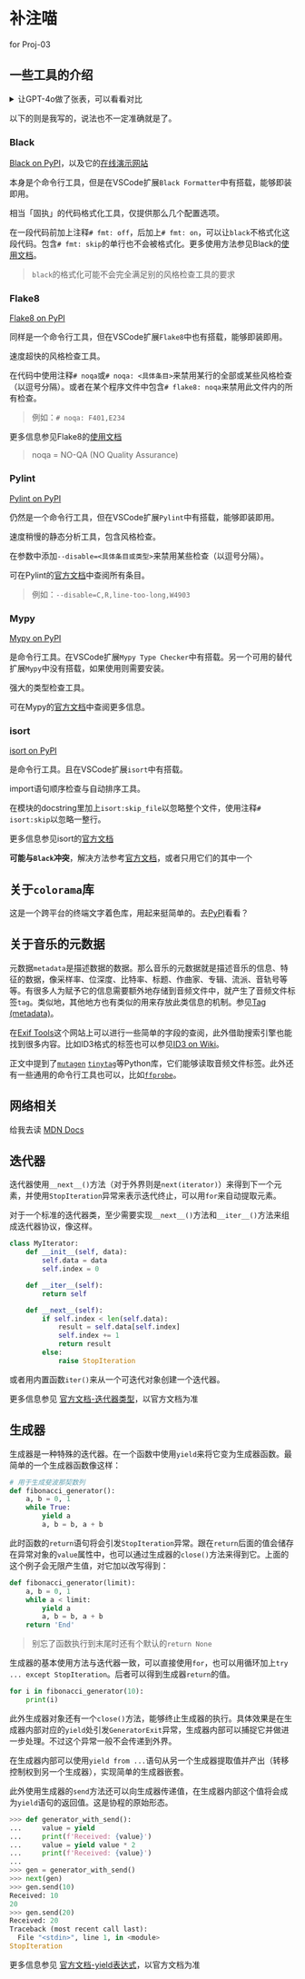 # 补注喵

for Proj-03

## 一些工具的介绍

<details><summary>让GPT-4o做了张表，可以看看对比</summary>

| 特性             | Pylance                               | Pylint                               | Mypy                             | Flake8                                   |
| ---------------- | ------------------------------------- | ------------------------------------ | -------------------------------- | ---------------------------------------- |
| 主要功能         | 提供智能代码补全、类型检查和错误检测  | 静态代码分析，检测代码中的潜在问题   | 类型检查，确保代码符合类型提示   | 静态代码分析，检测代码中的样式和潜在问题 |
| 集成开发环境     | VSCode                               | 独立工具，但与各种IDE兼容            | 独立工具，但与各种IDE兼容        | 独立工具，但与各种IDE兼容                |
| 类型检查         | 是                                    | 部分支持（主要通过推断类型）         | 是                               | 否                                       |
| 代码样式检查     | 否                                    | 是                                   | 否                               | 是                                       |
| 配置难易度       | 简单（主要通过 VSCode 设置）         | 中等（通过配置文件进行详细配置）     | 简单（通过配置文件进行详细配置） | 简单（通过配置文件进行详细配置）         |
| 错误报告详细程度 | 高                                    | 高                                   | 中等                             | 中等                                     |
| 性能             | 高（由于其基于静态分析和类型推断）    | 中等（进行详细的静态分析，可能较慢） | 高（主要进行类型检查，性能较好） | 高（主要进行样式检查，性能较好）         |
| 主要用途         | 提高开发效率，减少错误                | 提高代码质量，减少潜在问题           | 确保类型正确性，减少类型相关错误 | 提高代码质量，确保符合编码规范           |
| 扩展性           | 通过插件扩展功能                      | 通过插件和自定义规则扩展功能         | 主要功能集中在类型检查           | 通过插件和自定义规则扩展功能             |
| 社区支持         | 强（由于与 VSCode 集成，社区用户多） | 强（长期以来受到广泛使用）           | 强（逐渐普及，社区支持逐渐增加） | 强（广泛使用，社区支持多）               |

</details>

以下的则是我写的，说法也不一定准确就是了。

### Black

[Black on PyPI](https://pypi.org/project/black/)，以及它的[在线演示网站](https://black.vercel.app/)

本身是个命令行工具，但是在VSCode扩展`Black Formatter`中有搭载，能够即装即用。

相当「固执」的代码格式化工具，仅提供那么几个配置选项。

在一段代码前加上注释`# fmt: off`，后加上`# fmt: on`，可以让`black`不格式化这段代码。包含`# fmt: skip`的单行也不会被格式化。更多使用方法参见Black的[使用文档](https://black.readthedocs.io/en/stable/usage_and_configuration/the_basics.html)。

> `black`的格式化可能不会完全满足别的风格检查工具的要求

### Flake8

[Flake8 on PyPI](https://pypi.org/project/flake8/)

同样是一个命令行工具，但在VSCode扩展`Flake8`中也有搭载，能够即装即用。

速度超快的风格检查工具。

在代码中使用注释`# noqa`或`# noqa: <具体条目>`来禁用某行的全部或某些风格检查（以逗号分隔）。或者在某个程序文件中包含`# flake8: noqa`来禁用此文件内的所有检查。

> 例如：`# noqa: F401,E234`

更多信息参见Flake8的[使用文档](https://flake8.pycqa.org/en/latest/index.html)

> noqa = NO-QA (NO Quality Assurance)

### Pylint

[Pylint on PyPI](https://pypi.org/project/pylint/)

仍然是一个命令行工具，但在VSCode扩展`Pylint`中有搭载，能够即装即用。

速度稍慢的静态分析工具，包含风格检查。

在参数中添加`--disable=<具体条目或类型>`来禁用某些检查（以逗号分隔）。

可在Pylint的[官方文档](https://pylint.readthedocs.io/en/stable/user_guide/messages/messages_overview.html)中查阅所有条目。

> 例如：`--disable=C,R,line-too-long,W4903`

### Mypy

[Mypy on PyPI](https://pypi.org/project/mypy/)

是命令行工具。在VSCode扩展`Mypy Type Checker`中有搭载。另一个可用的替代扩展`Mypy`中没有搭载，如果使用则需要安装。

强大的类型检查工具。

可在Mypy的[官方文档](https://mypy.readthedocs.io/en/stable/)中查阅更多信息。

### isort

[isort on PyPI](https://pypi.org/project/isort/)

是命令行工具。且在VSCode扩展`isort`中有搭载。

import语句顺序检查与自动排序工具。

在模块的docstring里加上`isort:skip_file`以忽略整个文件，使用注释`# isort:skip`以忽略一整行。

更多信息参见isort的[官方文档](https://pycqa.github.io/isort/)

**可能与`Black`冲突**，解决方法参考[官方文档](https://pycqa.github.io/isort/docs/configuration/black_compatibility.html)，或者只用它们的其中一个

## 关于`colorama`库

这是一个跨平台的终端文字着色库，用起来挺简单的。去[PyPI](https://pypi.org/project/colorama/)看看？

## 关于音乐的元数据

元数据`metadata`是描述数据的数据。那么音乐的元数据就是描述音乐的信息、特征的数据，像采样率、位深度、比特率、标题、作曲家、专辑、流派、音轨号等等。有很多人为赋予它的信息需要额外地存储到音频文件中，就产生了音频文件标签`tag`。类似地，其他地方也有类似的用来存放此类信息的机制。参见[Tag (metadata)](https://en.wikipedia.org/wiki/Tag_(metadata))。

在[Exif Tools](https://exiftool.org/TagNames/)这个网站上可以进行一些简单的字段的查阅，此外借助搜索引擎也能找到很多内容。比如ID3格式的标签也可以参见[ID3 on Wiki](https://en.wikipedia.org/wiki/ID3)。

正文中提到了[`mutagen`](https://mutagen.readthedocs.io/en/latest/) [`tinytag`](https://github.com/tinytag/tinytag)等Python库，它们能够读取音频文件标签。此外还有一些通用的命令行工具也可以，比如[`ffprobe`](https://ffmpeg.org/ffprobe.html)。

## 网络相关

给我去读 [MDN Docs](https://developer.mozilla.org/zh-CN/)

## 迭代器

迭代器使用`__next__()`方法（对于外界则是`next(iterator)`）来得到下一个元素，并使用`StopIteration`异常来表示迭代终止，可以用`for`来自动提取元素。

对于一个标准的迭代器类，至少需要实现`__next__()`方法和`__iter__()`方法来组成迭代器协议，像这样。

```python
class MyIterator:
    def __init__(self, data):
        self.data = data
        self.index = 0

    def __iter__(self):
        return self

    def __next__(self):
        if self.index < len(self.data):
            result = self.data[self.index]
            self.index += 1
            return result
        else:
            raise StopIteration
```

或者用内置函数`iter()`来从一个可迭代对象创建一个迭代器。

更多信息参见 [官方文档-迭代器类型](https://docs.python.org/zh-cn/3/library/stdtypes.html#typeiter)，以官方文档为准

## 生成器

生成器是一种特殊的迭代器。在一个函数中使用`yield`来将它变为生成器函数。最简单的一个生成器函数像这样：

```python
# 用于生成斐波那契数列
def fibonacci_generator():
    a, b = 0, 1
    while True:
        yield a
        a, b = b, a + b
```

此时函数的`return`语句将会引发`StopIteration`异常。跟在`return`后面的值会储存在异常对象的`value`属性中，也可以通过生成器的`close()`方法来得到它。上面的这个例子会无限产生值，对它加以改写得到：

```python
def fibonacci_generator(limit):
    a, b = 0, 1
    while a < limit:
        yield a
        a, b = b, a + b
    return 'End'
```

> 别忘了函数执行到末尾时还有个默认的`return None`

生成器的基本使用方法与迭代器一致，可以直接使用`for`，也可以用循环加上`try ... except StopIteration`。后者可以得到生成器`return`的值。

```python
for i in fibonacci_generator(10):
    print(i)
```

此外生成器对象还有一个`close()`方法，能够终止生成器的执行。具体效果是在生成器内部对应的`yield`处引发`GeneratorExit`异常，生成器内部可以捕捉它并做进一步处理。不过这个异常一般不会传递到外界。

在生成器内部可以使用`yield from ...`语句从另一个生成器提取值并产出（转移控制权到另一个生成器），实现简单的生成器嵌套。

此外使用生成器的`send`方法还可以向生成器传递值，在生成器内部这个值将会成为`yield`语句的返回值。这是协程的原始形态。

```python
>>> def generator_with_send():
...     value = yield
...     print(f'Received: {value}')
...     value = yield value * 2
...     print(f'Received: {value}')
...
>>> gen = generator_with_send()
>>> next(gen)
>>> gen.send(10)
Received: 10
20
>>> gen.send(20)
Received: 20
Traceback (most recent call last):
  File "<stdin>", line 1, in <module>
StopIteration
```

更多信息参见 [官方文档-yield表达式](https://docs.python.org/zh-cn/3/reference/expressions.html#yield-expressions)，以官方文档为准

<!----
## 抽象基类

这部分真的很让人头疼ww，但也不是必须要学的内容大概？总之先扔个官方文档在这里，感兴趣的话也可以上网搜索一下。我先润了……

官方文档 - [抽象基类](https://docs.python.org/zh-cn/3/library/abc.html#module-abc) & [容器的抽象基类](https://docs.python.org/zh-cn/3/library/collections.abc.html)

*TBD...*
---->
